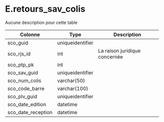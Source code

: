 # E.retours_sav_colis

Aucune description pour cette table

Colonne|Type|Description
---|---|---
sco_guid|uniqueidentifier|
sco_rjs_id|int|La raison juridique concernée 
sco_ptp_pk|int|
sco_sav_guid|uniqueidentifier|
sco_num_colis|varchar(50)|
sco_code_barre|varchar(100)|
sco_plv_guid|uniqueidentifier|
sco_date_edition|datetime|
sco_date_reception|datetime|
